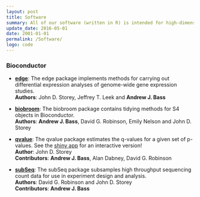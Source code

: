 ```yaml
---
layout: post
title: Software
summary: All of our software (written in R) is intended for high-dimensional data analysis in computational biology and can be downloaded from Bioconductor.
update_date: 2016-05-01
date: 2001-01-01
permalink: /Software/
logo: code
---
```


### Bioconductor

* **[edge][7]**: The edge package implements methods for carrying out differential expression analyses of genome-wide gene expression studies. <br><b>Authors</b>: John D. Storey, Jeffrey T. Leek and **Andrew J. Bass**
 
* **[biobroom][8]**: The biobroom package contains tidying methods for S4 objects in Bioconductor. <br><b>Authors</b>: **Andrew J. Bass**, David G. Robinson, Emily Nelson and John D. Storey

* **[qvalue][9]**: The qvalue package estimates the q-values for a given set of p-values. See
the [shiny app][10] for an interactive version! <br><b>Author</b>: John D. Storey <br><b>Contributors</b>: **Andrew J. Bass**, Alan Dabney, David G. Robinson

* **[subSeq][11]**: The subSeq package subsamples high throughput sequencing count data for use in experiment design and analysis. <br><b>Authors</b>: David G. Robinson and John D. Storey <br><b>Contributors</b>: **Andrew J. Bass**


[1]: http://ajbass.github.io/R-packages
[2]: http://ajbass.github.io/andrewbass_cv.pdf
[3]: http://ajbass.github.io/Projects
[4]: http://www.genomine.org/
[5]: http://lsi.princeton.edu/qcbgraduate/people/students-directory-tabular
[6]: http://github.com/ajbass
[7]: http://master.bioconductor.org/packages/release/bioc/html/edge.html
[8]: http://master.bioconductor.org/packages/release/bioc/html/biobroom.html
[9]: http://www.bioconductor.org/packages/release/bioc/html/qvalue.html
[10]: http://qvalue.princeton.edu/
[11]: http://master.bioconductor.org/packages/release/bioc/html/subSeq.html

